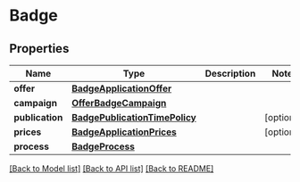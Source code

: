 # Badge

## Properties
Name | Type | Description | Notes
------------ | ------------- | ------------- | -------------
**offer** | [**BadgeApplicationOffer**](BadgeApplicationOffer.md) |  | 
**campaign** | [**OfferBadgeCampaign**](OfferBadgeCampaign.md) |  | 
**publication** | [**BadgePublicationTimePolicy**](BadgePublicationTimePolicy.md) |  | [optional] 
**prices** | [**BadgeApplicationPrices**](BadgeApplicationPrices.md) |  | [optional] 
**process** | [**BadgeProcess**](BadgeProcess.md) |  | 

[[Back to Model list]](../README.md#documentation-for-models) [[Back to API list]](../README.md#documentation-for-api-endpoints) [[Back to README]](../README.md)


